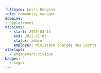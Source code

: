 ```yaml
---
fullname: Leïla Bengana
role: community manager
domaine:
- Déploiement
missions:
  - start: 2020-03-13
    end: 2022-01-03
    status: admin
    employer: Ministère chargée des Sports
startups:
  - engagement-civique
badges:
  - segur
---
```


